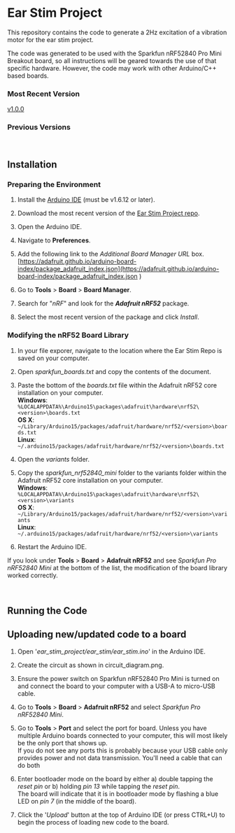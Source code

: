 # Ear Stim Project

 This repository contains the code to generate a 2Hz excitation of a vibration motor for the ear stim project.

 The code was generated to be used with the Sparkfun nRF52840 Pro Mini Breakout board, so all instructions will be geared towards the use of that specific hardware. However, the code may work with other Arduino/C++ based boards.

 ### Most Recent Version

[v1.0.0](https://github.com/mfdunlap/ear_stim_project/releases/tag/v1.0.0)

### Previous Versions

</br>

## Installation

### Preparing the Environment

1) Install the [Arduino IDE](https://www.arduino.cc/en/software) (must be v1.6.12 or later).

2) Download the most recent version of the [Ear Stim Project repo](https://github.com/mfdunlap/ear_stim_project/releases/tag/v1.0.0).

3) Open the Arduino IDE.

4) Navigate to **Preferences**.

5) Add the following link to the *Additional Board Manager URL* box.  
[https://adafruit.github.io/arduino-board-index/package_adafruit_index.json](https://adafruit.github.io/arduino-board-index/package_adafruit_index.json
)

6) Go to **Tools** > **Board** > **Board Manager**.

7) Search for "*nRF*" and look for the ***Adafruit nRF52*** package.

8) Select the most recent version of the package and click *Install*.

### Modifying the nRF52 Board Library

1) In your file exporer, navigate to the location where the Ear Stim Repo is saved on your computer.

2) Open *sparkfun_boards.txt* and copy the contents of the document.

3) Paste the bottom of the *boards.txt* file within the Adafruit nRF52 core installation on your computer.  
**Windows**:  
`%LOCALAPPDATA%\Arduino15\packages\adafruit\hardware\nrf52\<version>\boards.txt`  
**OS X**:  
`~/Library/Arduino15/packages/adafruit/hardware/nrf52/<version>\boards.txt`  
**Linux**:  
`~/.arduino15/packages/adafruit/hardware/nrf52/<version>\boards.txt`

4) Open the *variants* folder.

5) Copy the *sparkfun_nrf52840_mini* folder to the variants folder within the Adafruit nRF52 core installation on your computer.  
**Windows**:  
`%LOCALAPPDATA%\Arduino15\packages\adafruit\hardware\nrf52\<version>\variants`  
**OS X**:  
`~/Library/Arduino15/packages/adafruit/hardware/nrf52/<version>\variants`  
**Linux**:  
`~/.arduino15/packages/adafruit/hardware/nrf52/<version>\variants`

6) Restart the Arduino IDE.

If you look under **Tools** > **Board** > **Adafruit nRF52** and see *Sparkfun Pro nRF52840 Mini* at the bottom of the list, the modification of the board library worked correctly.
  
</br>

## Running the Code

## Uploading new/updated code to a board

1) Open '*ear_stim_project/ear_stim/ear_stim.ino*' in the Arduino IDE.

2) Create the circuit as shown in circuit_diagram.png.

3) Ensure the power switch on Sparkfun nRF52840 Pro Mini is turned on and connect the board to your computer with a USB-A to micro-USB cable.

4) Go to **Tools** > **Board** > **Adafruit nRF52** and select *Sparkfun Pro nRF52840 Mini*.

5) Go to **Tools** > **Port** and select the port for board. Unless you have multiple Arduino boards connected to your computer, this will most likely be the only port that shows up.  
If you do not see any ports this is probably because your USB cable only provides power and not data transmission. You'll need a cable that can do both

6) Enter bootloader mode on the board by either a) double tapping the *reset pin* or b) holding *pin 13* while tapping the *reset pin*.  
The board will indicate that it is in bootloader mode by flashing a blue LED on *pin 7* (in the middle of the board).

7) Click the '*Upload*' button at the top of Arduino IDE (or press CTRL+U) to begin the process of loading new code to the board.
